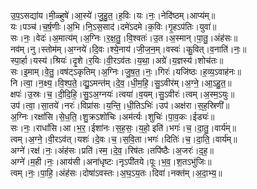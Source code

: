 

  
उ॒प॒ऽसद्या॑य।मी॒ळ्हुषे॑।आ॒स्ये॑।जु॒हु॒त॒।ह॒विः।यः।नः॒।नेदि॑ष्ठम्।आप्य॑म्॥  
यः।पञ्च॑।च॒र्ष॒णीः।अ॒भि।नि॒ऽस॒साद॑।दमे॑ऽदमे।क॒विः।गृ॒हऽप॑तिः।युवा॑॥  
सः।नः॒।वेदः॑।अ॒मात्य॑म्।अ॒ग्निः।र॒क्ष॒तु॒।वि॒श्वतः॑।उ॒त।अ॒स्मान्।पा॒तु॒।अंह॑सः॥  
नव॑म्।नु।स्तोम॑म्।अ॒ग्नये॑।दि॒वः।श्ये॒नाय॑।जी॒ज॒न॒म्।वस्वः॑।कु॒वित्।व॒नाति॑।नः॒॥  
स्पा॒र्हा।यस्य॑।श्रियः॑।दृ॒शे।र॒यिः।वी॒रऽव॑तः।य॒था॒।अग्रे॑।य॒ज्ञस्य॑।शोच॑तः॥  
सः।इ॒माम्।वे॒तु॒।वष॑ट्ऽकृतिम्।अ॒ग्निः।जु॒ष॒त॒।नः॒।गिरः॑।यजि॑ष्ठः।ह॒व्य॒ऽवाह॑नः॥  
नि।त्वा॒।न॒क्ष्य॒।वि॒श्प॒ते॒।द्यु॒ऽमन्त॑म्।दे॒व॒।धी॒म॒हि॒।सु॒ऽवीर॑म्।अ॒ग्ने॒।आ॒ऽहु॒त॒॥  
क्षपः॑।उ॒स्रः।च॒।दी॒दि॒हि॒।सु॒ऽअ॒ग्नयः॑।त्वया॑।व॒यम्।सु॒ऽवीरः॑।त्वम्।अ॒स्म॒ऽयुः॥  
उप॑।त्वा॒।सा॒तये॑।नरः॑।विप्रा॑सः।य॒न्ति॒।धी॒तिऽभिः॑।उप॑।अक्ष॑रा।स॒ह॒स्रिणी॑॥  
अ॒ग्निः।रक्षां॑सि।से॒ध॒ति॒।शु॒क्रऽशो॑चिः।अम॑र्त्यः।शुचिः॑।पा॒व॒कः।ईड्यः॑॥  
सः।नः॒।राधां॑सि।आ।भ॒र॒।ईशा॑नः।स॒ह॒सः॒।य॒हो॒ इति॑।भगः॑।च॒।दा॒तु॒।वार्य॑म्॥  
त्वम्।अ॒ग्ने॒।वी॒रऽव॑त्।यशः॑।दे॒वः।च॒।स॒वि॒ता।भगः॑।दितिः॑।च॒।दा॒ति॒।वार्य॑म्॥  
अग्ने॑।रक्ष॑।नः॒।अंह॑सः।प्रति॑।स्म॒।दे॒व॒।रिष॑तः।तपि॑ष्ठैः।अ॒जरः॑।द॒ह॒॥  
अग्ने॑।म॒ही।नः॒।आय॑सी।अना॑धृष्टः।नृऽपी॑तये।पूः।भ॒व॒।श॒तऽभु॑जिः॥  
त्वम्।नः॒।पा॒हि॒।अंह॑सः।दोषा॑ऽवस्तः।अ॒घ॒ऽय॒तः।दिवा॑।नक्त॑म्।अ॒दा॒भ्य॒॥  
